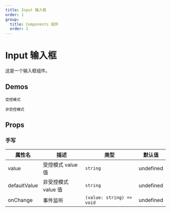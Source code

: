 ```yaml
---
title: Input 输入框
order: 1
group:
  title: Components 组件
  order: 1
---
```


# Input 输入框

这是一个输入框组件。

## Demos

<code src="./inputs/value.tsx" description="受控模式控制表单项的值">受控模式</code>

<code src="./inputs/defaultValue.tsx" description="非受控模式设置初始值">非受控模式</code>

## Props

### 手写

| 属性名       | 描述                | 类型                      | 默认值    |
| ------------ | ------------------- | ------------------------- | --------- |
| value        | 受控模式 value 值   | `string`                  | undefined |
| defaultValue | 非受控模式 value 值 | `string`                  | undefined |
| onChange     | 事件监听            | `(value: string) => void` | undefined |

